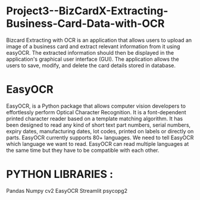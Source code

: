 # Project3--BizCardX-Extracting-Business-Card-Data-with-OCR
Bizcard Extracting with OCR is an application that allows users to upload an image of a business card and extract relevant information from it using easyOCR.
The extracted information should then be displayed in the application's graphical user interface (GUI).
The application allows the users to save, modify, and delete the card details stored in database.

# EasyOCR
EasyOCR, is a Python package that allows computer vision developers to effortlessly perform Optical Character Recognition. It is a font-dependent printed character reader based on a template matching algorithm. It has been designed to read any kind of short text part numbers, serial numbers, expiry dates, manufacturing dates, lot codes, printed on labels or directly on parts. EasyOCR currently supports 80+ languages. We need to tell EasyOCR which language we want to read. EasyOCR can read multiple languages at the same time but they have to be compatible with each other.

# PYTHON LIBRARIES :
Pandas
Numpy
cv2
EasyOCR
Streamlit
psycopg2
